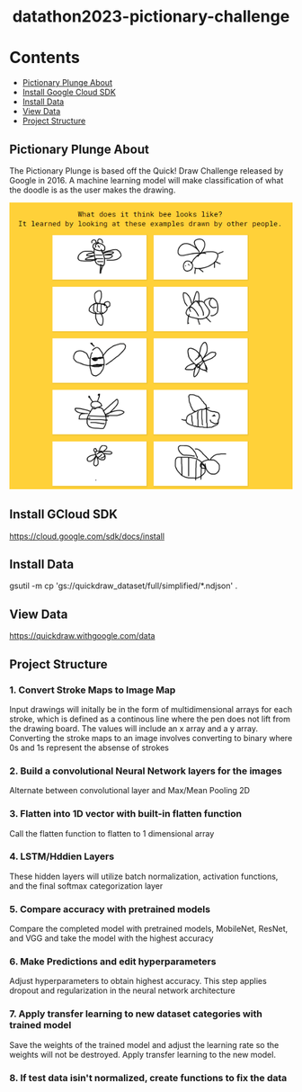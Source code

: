 

<div align="center">
    <h1><b>datathon2023-pictionary-challenge</b></h1>
</div>

# Contents
- [Pictionary Plunge About](#Pictionary-Plunge-About)
- [Install Google Cloud SDK](#Install-Google-Cloud-SDK)
- [Install Data](#Install-Data)
- [View Data](#View-Data)
- [Project Structure](#Project-Structure)

## Pictionary Plunge About
The Pictionary Plunge is based off the Quick! Draw Challenge released by Google in 2016. A machine learning model will make classification of what the doodle is as the user makes the drawing.

![Quick! Draw](./quick!draw.png)


## Install GCloud SDK
https://cloud.google.com/sdk/docs/install

## Install Data
gsutil -m cp 'gs://quickdraw_dataset/full/simplified/*.ndjson' .

## View Data
https://quickdraw.withgoogle.com/data

## Project Structure

### 1. Convert Stroke Maps to Image Map
Input drawings will initally be in the form of multidimensional arrays for each stroke, which is defined as a continous line where the pen does not lift from the drawing board. The values will include an x array and a y array. Converting the stroke maps to an image involves converting to binary where 0s and 1s represent the absense of strokes

### 2. Build a convolutional Neural Network layers for the images
Alternate between convolutional layer and Max/Mean Pooling 2D

### 3. Flatten into 1D vector with built-in flatten function
Call the flatten function to flatten to 1 dimensional array

### 4. LSTM/Hddien Layers
These hidden layers will utilize batch normalization, activation functions, and the final softmax categorization layer

### 5. Compare accuracy with pretrained models
Compare the completed model with pretrained models, MobileNet, ResNet, and VGG and take the model with the highest accuracy

### 6. Make Predictions and edit hyperparameters
Adjust hyperparameters to obtain highest accuracy. This step applies dropout and regularization in the neural network architecture

### 7. Apply transfer learning to new dataset categories with trained model
Save the weights of the trained model and adjust the learning rate so the weights will not be destroyed. Apply transfer learning to the new model.

### 8. If test data isin't normalized, create functions to fix the data
